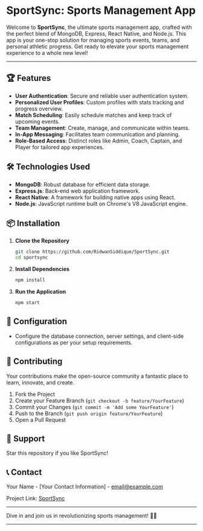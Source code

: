 
# SportSync: Sports Management App

Welcome to **SportSync**, the ultimate sports management app, crafted with the perfect blend of MongoDB, Express, React Native, and Node.js. This app is your one-stop solution for managing sports events, teams, and personal athletic progress. Get ready to elevate your sports management experience to a whole new level!

---

## 🏆 Features

- **User Authentication**: Secure and reliable user authentication system.
- **Personalized User Profiles**: Custom profiles with stats tracking and progress overview.
- **Match Scheduling**: Easily schedule matches and keep track of upcoming events.
- **Team Management**: Create, manage, and communicate within teams.
- **In-App Messaging**: Facilitates team communication and planning.
- **Role-Based Access**: Distinct roles like Admin, Coach, Captain, and Player for tailored app experiences.

## 🛠️ Technologies Used

- **MongoDB**: Robust database for efficient data storage.
- **Express.js**: Back-end web application framework.
- **React Native**: A framework for building native apps using React.
- **Node.js**: JavaScript runtime built on Chrome's V8 JavaScript engine.

## 📦 Installation

1. **Clone the Repository**
   ```bash
   git clone https://github.com/RidwanSiddique/SportSync.git
   cd sportsync
   ```
2. **Install Dependencies**
   ```bash
   npm install
   ```
3. **Run the Application**
   ```bash
   npm start
   ```

## 🔧 Configuration

- Configure the database connection, server settings, and client-side configurations as per your setup requirements.

## 🤝 Contributing

Your contributions make the open-source community a fantastic place to learn, innovate, and create. 

1. Fork the Project
2. Create your Feature Branch (`git checkout -b feature/YourFeature`)
3. Commit your Changes (`git commit -m 'Add some YourFeature'`)
4. Push to the Branch (`git push origin feature/YourFeature`)
5. Open a Pull Request

## 🌟 Support

Star this repository if you like SportSync!

## 📞 Contact

Your Name - [Your Contact Information] - email@example.com

Project Link: [SportSync](https://github.com/RidwanSiddique/SportSync)

---

Dive in and join us in revolutionizing sports management! 🏅🚀

---

